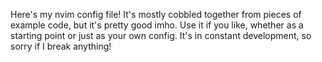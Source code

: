 Here's my nvim config file!
It's mostly cobbled together from pieces of example code, but it's pretty good imho.
Use it if you like, whether as a starting point or just as your own config.
It's in constant development, so sorry if I break anything!
